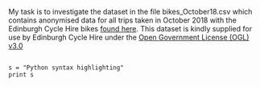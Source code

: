 My task is to investigate the dataset in the file bikes_October18.csv which contains anonymised data for all trips taken in October 2018 with the Edinburgh Cycle Hire bikes [found here](https://edinburghcyclehire.com/open-data/historical). This dataset is kindly supplied for use by Edinburgh Cycle Hire under the [Open Government License (OGL) v3.0](https://www.nationalarchives.gov.uk/doc/open-government-licence/version/3/)

```

s = "Python syntax highlighting"
print s
```
